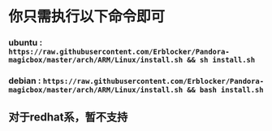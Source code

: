 # 你只需执行以下命令即可

### ubuntu : `https://raw.githubusercontent.com/Erblocker/Pandora-magicbox/master/arch/ARM/Linux/install.sh && sh install.sh`

### debian : `https://raw.githubusercontent.com/Erblocker/Pandora-magicbox/master/arch/ARM/Linux/install.sh && bash install.sh`

## 对于redhat系，暂不支持
